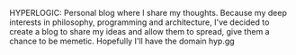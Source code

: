 HYPERLOGIC: Personal blog where I share my thoughts.
Because my deep interests in philosophy, programming and architecture,
I've decided to create a blog to share my ideas and allow them to spread,
give them a chance to be memetic. Hopefully I'll have the domain hyp.gg
